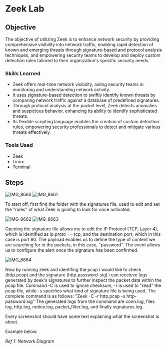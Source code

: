 # Zeek Lab

## Objective


The objective of utilizing Zeek is to enhance network security by providing comprehensive visibility into network traffic, enabling rapid detection of known and emerging threats through signature-based and protocol analysis techniques, and empowering security teams to develop and deploy custom detection rules tailored to their organization's specific security needs.

### Skills Learned


- Zeek offers real-time network visibility, aiding security teams in monitoring and understanding network activity.
- It uses signature-based detection to swiftly identify known threats by comparing network traffic against a database of predefined signatures.
- Through protocol analysis at the packet level, Zeek detects anomalies and suspicious behavior, enhancing its ability to identify sophisticated threats.
- Its flexible scripting language enables the creation of custom detection rules, empowering security professionals to detect and mitigate various threats effectively.

### Tools Used

- Zeek
- Linux
- Terminal

  
## Steps

![IMG_8660](https://github.com/Cyberz189/Zeek-Lab/assets/163569052/f6e9a99e-4582-400c-9128-89a659bd42e1)
![IMG_8661](https://github.com/Cyberz189/Zeek-Lab/assets/163569052/93d07833-6eaf-4512-9f6b-e0ee44cea9a3)


To start off, first find the folder with the signatures file, used to edit and set the "rules" of what Zeek is goinhg to look for once activated. 

![IMG_8662](https://github.com/Cyberz189/Zeek-Lab/assets/163569052/30fb87c2-9c6f-44bf-a4b4-9b4b41fd6118)
![IMG_8663](https://github.com/Cyberz189/Zeek-Lab/assets/163569052/361c5761-1457-43de-a9e7-9dd18ba57cf5)


Opening the signature file allows me to edit the IP Protocol (TCP, Layer 4), which is identified as ip.proto == tcp, and the destination port, which in this case is port 80. The payload enables us to define the type of content we are searching for in the packets, in this case, "password". The event allows us to configure the alert once the signature has been confirmed.


![IMG_8664](https://github.com/Cyberz189/Zeek-Lab/assets/163569052/2a5d1ab6-06f6-4a1c-b76e-16ba330f3e2d)

Now by running zeek and identifing the pcap i would like to check (http.pcap) and the signature (http.password-sig) i can receieve logs generated by zeek's signatures to further inspect the packet data within the pcap file. Command -C is used to ignore checksum, -r is used to "read" the pcap file, while -s specifies what kind of signature file is being used. The complete command is as follows: "Zeek -C -r http.pcap -s http-password.sig" The generated logs from the command are conn.log, files log, http.log, notice.log, packet_filter.log, and finally signatures.log.

Every screenshot should have some text explaining what the screenshot is about.

Example below.

*Ref 1: Network Diagram*
